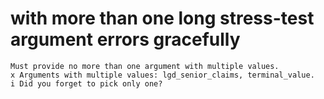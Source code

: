 # with more than one long stress-test argument errors gracefully

    Must provide no more than one argument with multiple values.
    x Arguments with multiple values: lgd_senior_claims, terminal_value.
    i Did you forget to pick only one?

